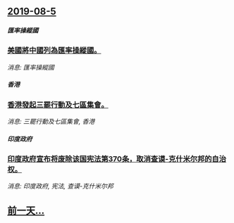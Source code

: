 ## [2019-08-5](/news/2019/08/5/index.md)

##### 匯率操縱國
### [美國將中國列為匯率操縱國。 ](/news/2019/08/5/美國將中國列為匯率操縱國.md)
_消息: 匯率操縱國_

##### 香港
### [ 香港發起三罷行動及七區集會。](/news/2019/08/5/香港發起三罷行動及七區集會.md)
_消息: 三罷行動及七區集會, 香港_

##### 印度政府
### [印度政府宣布将废除该国宪法第370条，取消查谟-克什米尔邦的自治权。 ](/news/2019/08/5/印度政府宣布将废除该国宪法第370条-取消查谟-克什米尔邦的自治权.md)
_消息: 印度政府, 宪法, 查谟-克什米尔邦_

## [前一天...](/news/2019/08/4/index.md)

